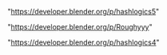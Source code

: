 "https://developer.blender.org/p/hashlogics5"

"https://developer.blender.org/p/Roughyyy"

"https://developer.blender.org/p/hashlogics4"

